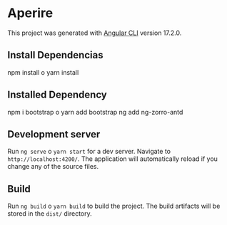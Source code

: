 # Aperire

This project was generated with [Angular CLI](https://github.com/angular/angular-cli) version 17.2.0.

## Install Dependencias

npm install o yarn install

## Installed Dependency

npm i bootstrap o yarn add bootstrap
ng add ng-zorro-antd

## Development server

Run `ng serve` o `yarn start` for a dev server. Navigate to `http://localhost:4200/`. The application will automatically reload if you change any of the source files.

## Build

Run `ng build` o `yarn build` to build the project. The build artifacts will be stored in the `dist/` directory.
